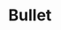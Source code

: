 # Bullet
    
<ClientOnly>
    <hpcc-vitepress style="width:100%;height:600px">
        <div id="placeholder" style="width:100%;height:600px">
        </div>
        <script type="module">
            import { Bullet } from "@hpcc-js/chart";
            
            new Bullet()
                .target("target")
                .columns(["title", "subtitle", "ranges", "measures", "markers"])
                .data([
                    ["Revenue", "US$, in thousands", [150, 225, 300], [220, 270], [250, 25]],
                    ["Profit  ", "%", [20, 25, 30], [21, 23], [26]],
                    ["Order Size", "US$, average", [350, 500, 600], [100, 320], [550]],
                    ["New Customers", "count", [1400, 2000, 2500], [1000, 1650], 2100],
                    ["Satisfaction", "out of 5", [3.5, 4.25, 5], [3.2, 4.7], [4.4]]
                ])
                .titleColumn("title")
                .subtitleColumn("subtitle")
                .rangesColumn("ranges")
                .measuresColumn("measures")
                .markersColumn("markers")
                .render()
                ;
            
        </script>
    </hpcc-vitepress>
</ClientOnly>


## Events

### click

_Emitted whenever the user clicks on a data element._

### dblclick

_Emitted whenever the user double-clicks on a data element._



